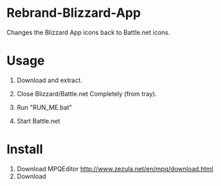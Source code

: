 # Rebrand-Blizzard-App

Changes the Blizzard App icons back to Battle.net icons.

Usage
=====

1. Download and extract.
2. Close Blizzard/Battle.net Completely (from tray).

3. Run "RUN_ME.bat"
4. Start Battle.net

Install
=======

1. Download MPQEditor http://www.zezula.net/en/mpq/download.html
2. Download 